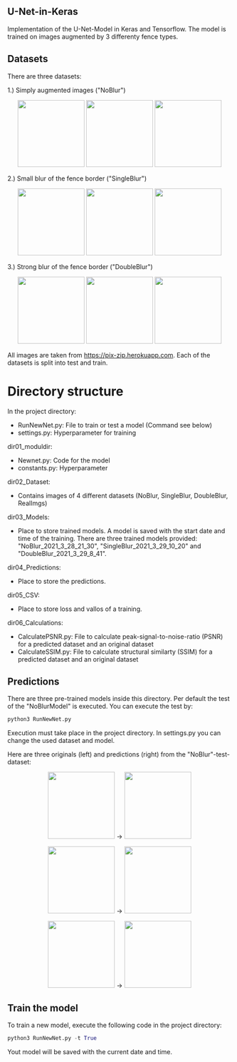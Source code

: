 ## U-Net-in-Keras
Implementation of the U-Net-Model in Keras and Tensorflow.
The model is trained on images augmented by 3 differenty fence types. 

## Datasets
There are three datasets: 

1.) Simply augmented images ("NoBlur")
<p align="center"> 
<img src="https://user-images.githubusercontent.com/77172165/120307943-d7d6d200-c2d3-11eb-83ce-9eedc62fb21d.jpg" height="150"> <img src="https://user-images.githubusercontent.com/77172165/120308531-7cf1aa80-c2d4-11eb-9fea-3294ac3fd574.jpg" height = "150"> <img src="https://user-images.githubusercontent.com/77172165/120308728-b3c7c080-c2d4-11eb-9e41-e1ccb566c3b4.jpg" height ="150">


2.) Small blur of the fence border ("SingleBlur")
<p align="center">  
<img src="https://user-images.githubusercontent.com/77172165/120317375-d52daa00-c2de-11eb-9786-afa8b4548c8c.jpg" height = "150"> <img src="https://user-images.githubusercontent.com/77172165/120317533-05754880-c2df-11eb-89c8-91ffc04ceefc.jpg" height= "150"> <img src="https://user-images.githubusercontent.com/77172165/120317598-1faf2680-c2df-11eb-8aa2-703124ae17dd.jpg" height= "150">


3.) Strong blur of the fence border ("DoubleBlur")
<p align="center">  
<img src="https://user-images.githubusercontent.com/77172165/120317749-508f5b80-c2df-11eb-819b-e42300a6c01c.jpg" height="150"> <img src="https://user-images.githubusercontent.com/77172165/120317805-61d86800-c2df-11eb-94b2-ef17b712ea88.jpg" height="150"> <img src="https://user-images.githubusercontent.com/77172165/120317855-6ef55700-c2df-11eb-85e0-e4b0e15c4754.jpg" height="150">


All images are taken from https://pix-zip.herokuapp.com. Each of the datasets is split into test and train. 

# Directory structure

In the project directory: 


* RunNewNet.py: File to train or test a model (Command see below)
* settings.py: Hyperparameter for training

dir01_moduldir: 

* Newnet.py: Code for the model
* constants.py: Hyperparameter


dir02_Dataset: 

* Contains images of 4 different datasets (NoBlur, SingleBlur, DoubleBlur, RealImgs)

dir03_Models:

* Place to store trained models. A model is saved with the start date and time of the training. There are three trained models provided: "NoBlur_2021_3_28_21_30", "SingleBlur_2021_3_29_10_20" and "DoubleBlur_2021_3_29_8_41".

dir04_Predictions: 

* Place to store the predictions. 

dir05_CSV:

* Place to store loss and vallos of a training. 

dir06_Calculations: 

* CalculatePSNR.py: File to calculate peak-signal-to-noise-ratio (PSNR) for a predicted dataset and an original dataset
* CalculateSSIM.py: File to calculate structural similarty (SSIM) for a predicted dataset and an original dataset 


## Predictions
There are three pre-trained models inside this directory. Per default the test of the "NoBlurModel" is executed. You can execute the test by: 

```python
python3 RunNewNet.py 
```
Execution must take place in the project directory. In settings.py you can change the used dataset and model.

Here are three originals (left) and predictions (right) from the "NoBlur"-test-dataset:
<p align="center">
<img src="https://user-images.githubusercontent.com/77172165/120318162-d27f8480-c2df-11eb-91c2-8532e5abfd4c.jpg" height="150"> -> <img src="https://user-images.githubusercontent.com/77172165/120318371-107ca880-c2e0-11eb-84d5-a88d27da66b4.jpg" height="150">

<p align="center">
<img src= "https://user-images.githubusercontent.com/77172165/120318214-e1663700-c2df-11eb-9f73-48c590857aa1.jpg" height="150"> -> <img src= "https://user-images.githubusercontent.com/77172165/120318416-1d010100-c2e0-11eb-851c-abe39d86ba34.jpg" height="150">

<p align="center">
<img src="https://user-images.githubusercontent.com/77172165/120318274-f642ca80-c2df-11eb-8080-863f0ecf9da2.jpg" height="150"> -> <img src="https://user-images.githubusercontent.com/77172165/120318435-25593c00-c2e0-11eb-8811-910997e8d0ca.jpg" height = "150">


                                                                                                                 

 
## Train the model
To train a new model, execute the following code in the project directory:

```python
python3 RunNewNet.py -t True
```
Yout model will be saved with the current date and time. 
